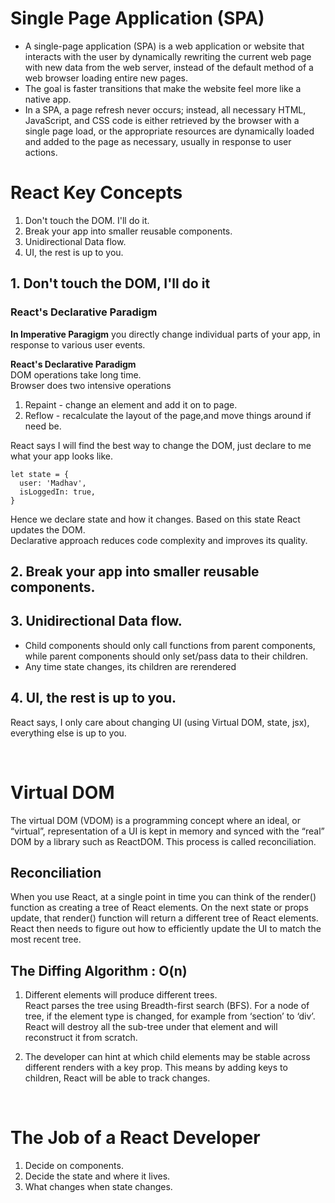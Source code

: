 # Single Page Application (SPA)

- A single-page application (SPA) is a web application or website that interacts with the user by dynamically rewriting the current web page with new data from the web server, instead of the default method of a web browser loading entire new pages.
- The goal is faster transitions that make the website feel more like a native app.
- In a SPA, a page refresh never occurs; instead, all necessary HTML, JavaScript, and CSS code is either retrieved by the browser with a single page load, or the appropriate resources are dynamically loaded and added to the page as necessary, usually in response to user actions.

# React Key Concepts

1. Don't touch the DOM. I'll do it.
2. Break your app into smaller reusable components.
3. Unidirectional Data flow.
4. UI, the rest is up to you.

## 1. Don't touch the DOM, I'll do it

### React's Declarative Paradigm

**In Imperative Paragigm**
you directly change individual parts of your app, in response to various user events.

**React's Declarative Paradigm**  
DOM operations take long time.  
Browser does two intensive operations

1. Repaint - change an element and add it on to page.
2. Reflow - recalculate the layout of the page,and move things around if need be.

React says I will find the best way to change the DOM, just declare to me what your app looks like.

```
let state = {
  user: 'Madhav',
  isLoggedIn: true,
}
```

Hence we declare state and how it changes. Based on this state React updates the DOM.  
Declarative approach reduces code complexity and improves its quality.

## 2. Break your app into smaller reusable components.

## 3. Unidirectional Data flow.

- Child components should only call functions from parent components, while parent components should only set/pass data to their children.
- Any time state changes, its children are rerendered

## 4. UI, the rest is up to you.

React says, I only care about changing UI (using Virtual DOM, state, jsx), everything else is up to you.

&nbsp;

# Virtual DOM

The virtual DOM (VDOM) is a programming concept where an ideal, or “virtual”, representation of a UI is kept in memory and synced with the “real” DOM by a library such as ReactDOM. This process is called reconciliation.

## Reconciliation

When you use React, at a single point in time you can think of the render() function as creating a tree of React elements. On the next state or props update, that render() function will return a different tree of React elements. React then needs to figure out how to efficiently update the UI to match the most recent tree.

## The Diffing Algorithm : O(n)

1. Different elements will produce different trees.  
   React parses the tree using Breadth-first search (BFS). For a node of tree, if the element type is changed, for example from ‘section’ to ‘div’. React will destroy all the sub-tree under that element and will reconstruct it from scratch.

2. The developer can hint at which child elements may be stable across different renders with a key prop.
   This means by adding keys to children, React will be able to track changes.

&nbsp;

# The Job of a React Developer

1. Decide on components.
2. Decide the state and where it lives.
3. What changes when state changes.
